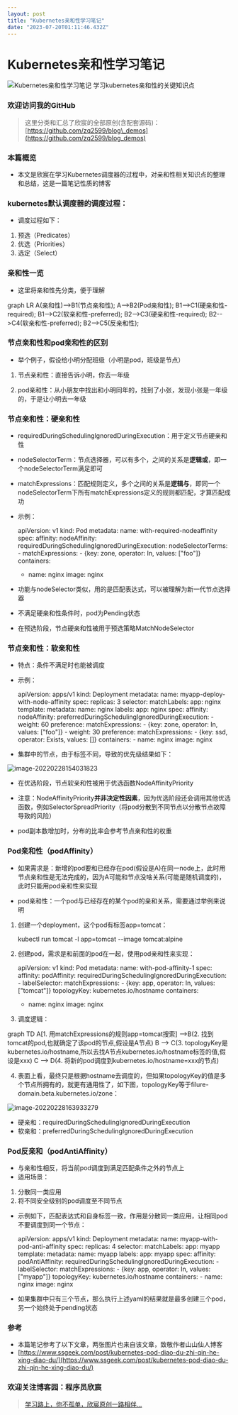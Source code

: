 ```yaml
---
layout: post
title: "Kubernetes亲和性学习笔记"
date: "2023-07-20T01:11:46.432Z"
---
```

Kubernetes亲和性学习笔记
=================

![Kubernetes亲和性学习笔记](https://img2023.cnblogs.com/blog/485422/202307/485422-20230720075618948-1009327530.png) 学习kubernetes亲和性的关键知识点

### 欢迎访问我的GitHub

> 这里分类和汇总了欣宸的全部原创(含配套源码)：[https://github.com/zq2599/blog\_demos](https://github.com/zq2599/blog_demos)

### 本篇概览

*   本文是欣宸在学习Kubernetes调度器的过程中，对亲和性相关知识点的整理和总结，这是一篇笔记性质的博客

### kubernetes默认调度器的调度过程：

*   调度过程如下：

1.  预选（Predicates）
2.  优选（Priorities）
3.  选定（Select）

### 亲和性一览

*   这里将亲和性先分类，便于理解

graph LR A(亲和性)-->B1(节点亲和性); A-->B2(Pod亲和性); B1-->C1(硬亲和性-required); B1-->C2(软亲和性-preferred); B2-->C3(硬亲和性-required); B2-->C4(软亲和性-preferred); B2-->C5(反亲和性);

### 节点亲和性和pod亲和性的区别

*   举个例子，假设给小明分配班级（小明是pod，班级是节点）

1.  节点亲和性：直接告诉小明，你去一年级
    
2.  pod亲和性：从小朋友中找出和小明同年的，找到了小张，发现小张是一年级的，于是让小明去一年级
    

### 节点亲和性：硬亲和性

*   requiredDuringSchedulinglgnoredDuringExecution：用于定义节点硬亲和性
    
*   nodeSelectorTerm：节点选择器，可以有多个，之间的关系是**逻辑或**，即一个nodeSelectorTerm满足即可
    
*   matchExpressions：匹配规则定义，多个之间的关系是**逻辑与**，即同一个nodeSelectorTerm下所有matchExpressions定义的规则都匹配，才算匹配成功
    
*   示例：
    

    apiVersion: v1
    kind: Pod
    metadata:
      name: with-required-nodeaffinity
    spec:
      affinity:
        nodeAffinity: 
          requiredDuringSchedulingIgnoredDuringExecution:
            nodeSelectorTerms:
            - matchExpressions:
              - {key: zone, operator: In, values: ["foo"]}
      containers:
      - name: nginx
        image: nginx
    

*   功能与nodeSelector类似，用的是匹配表达式，可以被理解为新一代节点选择器
*   不满足硬亲和性条件时，pod为Pending状态
*   在预选阶段，节点硬亲和性被用于预选策略MatchNodeSelector

### 节点亲和性：软亲和性

*   特点：条件不满足时也能被调度
    
*   示例：
    

    apiVersion: apps/v1
    kind: Deployment
    metadata:
      name: myapp-deploy-with-node-affinity
    spec:
      replicas: 3
      selector:
        matchLabels:
          app: nginx
      template:
        metadata:
          name: nginx
          labels:
            app: nginx
        spec:
          affinity:
            nodeAffinity:
              preferredDuringSchedulingIgnoredDuringExecution:
              - weight: 60
                preference:
                  matchExpressions:
                  - {key: zone, operator: In, values: ["foo"]}
              - weight: 30
                preference:
                  matchExpressions:
                  - {key: ssd, operator: Exists, values: []}
          containers:
          - name: nginx
            image: nginx
    

*   集群中的节点，由于标签不同，导致的优先级结果如下：

![image-20220228154031823](https://img2023.cnblogs.com/blog/485422/202307/485422-20230720075444713-620742572.png)

*   在优选阶段，节点软亲和性被用于优选函数NodeAffinityPriority
    
*   注意：NodeAffinityPriority**并非决定性因素**，因为优选阶段还会调用其他优选函数，例如SelectorSpreadPriority（将pod分散到不同节点以分散节点故障导致的风险）
    
*   pod副本数增加时，分布的比率会参考节点亲和性的权重
    

### Pod亲和性（podAffinity）

*   如果需求是：新增的pod要和已经存在pod(假设是A)在同一node上，此时用节点亲和性是无法完成的，因为A可能和节点没啥关系(可能是随机调度的)，此时只能用pod亲和性来实现
    
*   pod亲和性：一个pod与已经存在的某个pod的亲和关系，需要通过举例来说明
    

1.  创建一个deployment，这个pod有标签app=tomcat：

    kubectl run tomcat -l app=tomcat --image tomcat:alpine
    

2.  创建pod，需求是和前面的pod在一起，使用pod亲和性来实现：

    apiVersion: v1
    kind: Pod
    metadata:
      name: with-pod-affinity-1
    spec:
      affinity:
        podAffinity:
          requiredDuringSchedulingIgnoredDuringExecution:
          - labelSelector:
              matchExpressions:
              - {key: app, operator: In, values: ["tomcat"]}
            topologyKey: kubernetes.io/hostname
      containers:
      - name: nginx
        image: nginx
    

3.  调度逻辑：

graph TD A\[1. 用matchExpressions的规则app=tomcat搜索\] -->B(2. 找到tomcat的pod,也就确定了该pod的节点,假设是A节点) B --> C(3. topologyKey是kubernetes.io/hostname,所以去找A节点kubernetes.io/hostname标签的值,假设是xxx) C --> D(4. 将新的pod调度到kubernetes.io/hostname=xxx的节点)

4.  表面上看，最终只是根据hostname去调度的，但如果topologyKey的值是多个节点所拥有的，就更有通用性了，如下图，topologyKey等于filure-domain.beta.kubernetes.io/zone：

![image-20220228163933279](https://img2023.cnblogs.com/blog/485422/202307/485422-20230720075444754-125480593.png)

*   硬亲和：requiredDuringSchedulingIgnoredDuringExecution
*   软亲和：preferredDuringSchedulingIgnoredDuringExecution

### Pod反亲和（podAntiAffinity）

*   与亲和性相反，将当前pod调度到满足匹配条件之外的节点上
*   适用场景：

1.  分散同一类应用
2.  将不同安全级别的pod调度至不同节点

*   示例如下，匹配表达式和自身标签一致，作用是分散同一类应用，让相同pod不要调度到同一个节点：

    apiVersion: apps/v1
    kind: Deployment
    metadata:
      name: myapp-with-pod-anti-affinity
    spec:
      replicas: 4
      selector:
        matchLabels:
          app: myapp
      template:
        metadata:
          name: myapp
          labels:
            app: myapp
        spec:
          affinity:
            podAntiAffinity:
              requiredDuringSchedulingIgnoredDuringExecution:
              - labelSelector:
                  matchExpressions:
                  - {key: app, operator: In, values: ["myapp"]}
                topologyKey: kubernetes.io/hostname
          containers:
          - name: nginx
            image: nginx
    

*   如果集群中只有三个节点，那么执行上述yaml的结果就是最多创建三个pod，另一个始终处于pending状态

### 参考

*   本篇笔记参考了以下文章，两张图片也来自该文章，致敬作者山山仙人博客
*   [https://www.ssgeek.com/post/kubernetes-pod-diao-du-zhi-qin-he-xing-diao-du/](https://www.ssgeek.com/post/kubernetes-pod-diao-du-zhi-qin-he-xing-diao-du/)

### 欢迎关注博客园：程序员欣宸

> [学习路上，你不孤单，欣宸原创一路相伴...](https://www.cnblogs.com/bolingcavalry/)